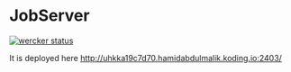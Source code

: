 # JobServer

[![wercker status](https://app.wercker.com/status/a25e9db1d43a919c1fe8d1108cc9e6c6/m "wercker status")](https://app.wercker.com/project/bykey/a25e9db1d43a919c1fe8d1108cc9e6c6)


It is deployed here http://uhkka19c7d70.hamidabdulmalik.koding.io:2403/
